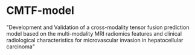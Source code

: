 # CMTF-model
"Development and Validation of a cross-modality tensor fusion prediction model based on the multi-modality MRI radiomics features and clinical radiological characteristics for microvascular invasion in hepatocellular carcinoma"
